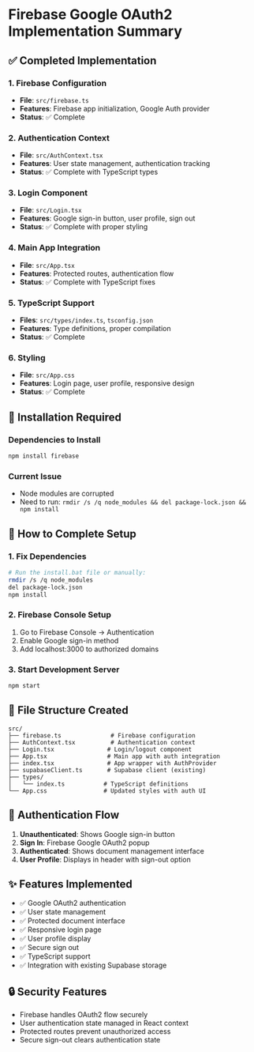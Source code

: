 # Firebase Google OAuth2 Implementation Summary

## ✅ Completed Implementation

### 1. Firebase Configuration
- **File**: `src/firebase.ts`
- **Features**: Firebase app initialization, Google Auth provider
- **Status**: ✅ Complete

### 2. Authentication Context
- **File**: `src/AuthContext.tsx`
- **Features**: User state management, authentication tracking
- **Status**: ✅ Complete with TypeScript types

### 3. Login Component
- **File**: `src/Login.tsx`
- **Features**: Google sign-in button, user profile, sign out
- **Status**: ✅ Complete with proper styling

### 4. Main App Integration
- **File**: `src/App.tsx`
- **Features**: Protected routes, authentication flow
- **Status**: ✅ Complete with TypeScript fixes

### 5. TypeScript Support
- **Files**: `src/types/index.ts`, `tsconfig.json`
- **Features**: Type definitions, proper compilation
- **Status**: ✅ Complete

### 6. Styling
- **File**: `src/App.css`
- **Features**: Login page, user profile, responsive design
- **Status**: ✅ Complete

## 🔧 Installation Required

### Dependencies to Install
```bash
npm install firebase
```

### Current Issue
- Node modules are corrupted
- Need to run: `rmdir /s /q node_modules && del package-lock.json && npm install`

## 🚀 How to Complete Setup

### 1. Fix Dependencies
```bash
# Run the install.bat file or manually:
rmdir /s /q node_modules
del package-lock.json
npm install
```

### 2. Firebase Console Setup
1. Go to Firebase Console → Authentication
2. Enable Google sign-in method
3. Add localhost:3000 to authorized domains

### 3. Start Development Server
```bash
npm start
```

## 📁 File Structure Created

```
src/
├── firebase.ts              # Firebase configuration
├── AuthContext.tsx          # Authentication context
├── Login.tsx               # Login/logout component
├── App.tsx                 # Main app with auth integration
├── index.tsx               # App wrapper with AuthProvider
├── supabaseClient.ts       # Supabase client (existing)
├── types/
│   └── index.ts           # TypeScript definitions
└── App.css                # Updated styles with auth UI
```

## 🎯 Authentication Flow

1. **Unauthenticated**: Shows Google sign-in button
2. **Sign In**: Firebase Google OAuth2 popup
3. **Authenticated**: Shows document management interface
4. **User Profile**: Displays in header with sign-out option

## ✨ Features Implemented

- ✅ Google OAuth2 authentication
- ✅ User state management
- ✅ Protected document interface
- ✅ Responsive login page
- ✅ User profile display
- ✅ Secure sign out
- ✅ TypeScript support
- ✅ Integration with existing Supabase storage

## 🔒 Security Features

- Firebase handles OAuth2 flow securely
- User authentication state managed in React context
- Protected routes prevent unauthorized access
- Secure sign-out clears authentication state